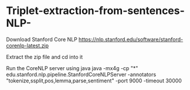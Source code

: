 # Triplet-extraction-from-sentences-NLP-

Download Stanford Core NLP 
  https://nlp.stanford.edu/software/stanford-corenlp-latest.zip
  
Extract the zip file and cd into it

Run the CoreNLP server using java
  java -mx4g -cp "*" edu.stanford.nlp.pipeline.StanfordCoreNLPServer -annotators "tokenize,ssplit,pos,lemma,parse,sentiment" -port 9000 -timeout 30000
